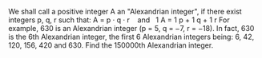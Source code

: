   We shall call a positive integer A an "Alexandrian integer", if there exist integers p, q, r such that:                   A = p &middot; q &middot; r &nbsp;&nbsp;&nbsp;and&nbsp;&nbsp;                             1           A                  =                        1           p                  +                        1           q                  +                        1           r                     For example, 630 is an Alexandrian integer (p&nbsp;=&nbsp;5, q&nbsp;=&nbsp;<img src='images/symbol_minus.gif' width='9' height='3' alt='&minus;' border='0' style='vertical-align:middle;' />7, r&nbsp;=&nbsp;<img src='images/symbol_minus.gif' width='9' height='3' alt='&minus;' border='0' style='vertical-align:middle;' />18).  In fact, 630 is the 6th Alexandrian integer,  the first 6 Alexandrian integers being: 6, 42, 120, 156, 420 and 630.    Find the 150000th Alexandrian integer.  